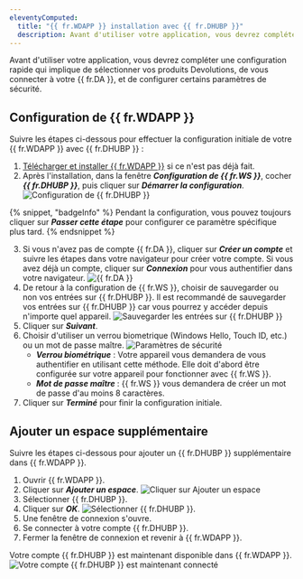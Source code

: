 ```yaml
---
eleventyComputed:
  title: "{{ fr.WDAPP }} installation avec {{ fr.DHUBP }}"
  description: Avant d'utiliser votre application, vous devrez compléter une configuration rapide qui implique de sélectionner vos produits Devolutions, de vous connecter à votre {{ fr.DA }}, et de configurer certains paramètres de sécurité.
---
```

Avant d'utiliser votre application, vous devrez compléter une configuration rapide qui implique de sélectionner vos produits Devolutions, de vous connecter à votre {{ fr.DA }}, et de configurer certains paramètres de sécurité.

## Configuration de {{ fr.WDAPP }}

Suivre les étapes ci-dessous pour effectuer la configuration initiale de votre {{ fr.WDAPP }} avec {{ fr.DHUBP }} :

1. [Télécharger et installer {{ fr.WDAPP }}](https://devolutions.net/workspace/) si ce n'est pas déjà fait.
1. Après l'installation, dans la fenêtre ***Configuration de {{ fr.WS }}***, cocher ***{{ fr.DHUBP }}***, puis cliquer sur ***Démarrer la configuration***.
![Configuration de {{ fr.DHUBP }}](https://cdnweb.devolutions.net/docs/docs_en_hub_Hub2207.png)

{% snippet, "badgeInfo" %}
Pendant la configuration, vous pouvez toujours cliquer sur ***Passer cette étape*** pour configurer ce paramètre spécifique plus tard.
{% endsnippet %}

3. Si vous n'avez pas de compte {{ fr.DA }}, cliquer sur ***Créer un compte*** et suivre les étapes dans votre navigateur pour créer votre compte. Si vous avez déjà un compte, cliquer sur ***Connexion*** pour vous authentifier dans votre navigateur.
![{{ fr.DA }}](https://cdnweb.devolutions.net/docs/docs_en_hub_Hub2208.png)
1. De retour à la configuration de {{ fr.WS }}, choisir de sauvegarder ou non vos entrées sur {{ fr.DHUBP }}. Il est recommandé de sauvegarder vos entrées sur {{ fr.DHUBP }} car vous pourrez y accéder depuis n'importe quel appareil.
![Sauvegarder les entrées sur {{ fr.DHUBP }}](https://cdnweb.devolutions.net/docs/docs_en_hub_Hub2209.png)
1. Cliquer sur ***Suivant***.
1. Choisir d'utiliser un verrou biometrique (Windows Hello, Touch ID, etc.) ou un mot de passe maître.
![Paramètres de sécurité](https://cdnweb.devolutions.net/docs/docs_en_hub_Hub2206.png)
    * ***Verrou biométrique*** : Votre appareil vous demandera de vous authentifier en utilisant cette méthode. Elle doit d'abord être configurée sur votre appareil pour fonctionner avec {{ fr.WS }}.
    * ***Mot de passe maître*** : {{ fr.WS }} vous demandera de créer un mot de passe d'au moins 8 caractères.
1. Cliquer sur ***Terminé*** pour finir la configuration initiale.


## Ajouter un espace supplémentaire

Suivre les étapes ci-dessous pour ajouter un {{ fr.DHUBP }} supplémentaire dans {{ fr.WDAPP }}.

1. Ouvrir {{ fr.WDAPP }}.
1. Cliquer sur ***Ajouter un espace***.
![Cliquer sur Ajouter un espace](https://cdnweb.devolutions.net/docs/docs_en_hub_Hub6098.png)
1. Sélectionner {{ fr.DHUBP }}.
1. Cliquer sur ***OK***.
![Sélectionner {{ fr.DHUBP }}.](https://cdnweb.devolutions.net/docs/docs_en_hub_Hub6103.png)
1. Une fenêtre de connexion s'ouvre.
1. Se connecter à votre compte {{ fr.DHUBP }}.
1. Fermer la fenêtre de connexion et revenir à {{ fr.WDAPP }}.

Votre compte {{ fr.DHUBP }} est maintenant disponible dans {{ fr.WDAPP }}.
![Votre compte {{ fr.DHUBP }} est maintenant connecté](https://cdnweb.devolutions.net/docs/docs_en_hub_Hub6101.png)